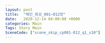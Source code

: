 ```yaml
---
layout: post
title:  "메인_회상_001~012장"
date:   2020-12-14 04:00:00 +0000
categories: Main
Tags: Story Main
SceneCode: ["scene_skip_cp001-012_q1_s10"]
---
```

